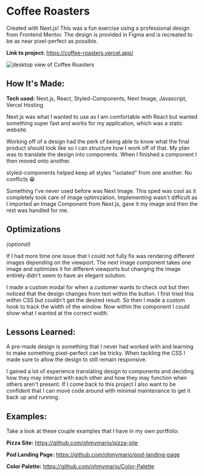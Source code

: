 # Coffee Roasters

Created with Next.js! This was a fun exercise using a professional design from Frontend Mentor. The design is provided in Figma and is recreated to be as near pixel-perfect as possible.

**Link to project:** https://coffee-roasters.vercel.app/

![desktop view of Coffee Roasters](demo/site_demo.gif)

## How It's Made:

**Tech used:** Next.js, React, Styled-Components, Next Image, Javascript, Vercel Hosting

Next.js was what I wanted to use as I am comfortable with React but wanted something super fast and works for my application, which was a static website.

Working off of a design had the perk of being able to know what the final product should look like so I can structure how I work off of that. My plan was to translate the design into components. When I finished a component I then moved onto another.

styled-components helped keep all styles "isolated" from one another. No conflicts 😁

Something I've never used before was Next Image. This sped was cool as it completely took care of image optimization. Implementing wasn't difficult as I imported an Image Component from Next.js, gave it my image and then the rest was handled for me.

## Optimizations
*(optional)*

If I had more time one issue that I could not fully fix was rendering different images depending on the viewport. The next image component takes one image and optimizes it for different viewports but changing the image entirely didn't seem to have an elegant solution.

I made a custom modal for when a customer wants to check out but then noticed that the design changes from text within the button. I first tried this within CSS but couldn't get the desired result. So then I made a custom hook to track the width of the window. Now within the component I could show what I wanted at the correct width.

## Lessons Learned:

A pre-made design is something that I never had worked with and learning to make something pixel-perfect can be tricky. When tackling the CSS I made sure to allow the design to still remain responsive.

I gained a lot of experience translating design to components and deciding how they may interact with each other and how they may function when others aren't present. If I come back to this project I also want to be confident that I can move code around with minimal maintenance to get it back up and running.

## Examples:
Take a look at these couple examples that I have in my own portfolio:

**Pizza Site:** https://github.com/ohmymario/pizza-site

**Pod Landing Page:** https://github.com/ohmymario/pod-landing-page

**Color Palette:** https://github.com/ohmymario/Color-Palette
